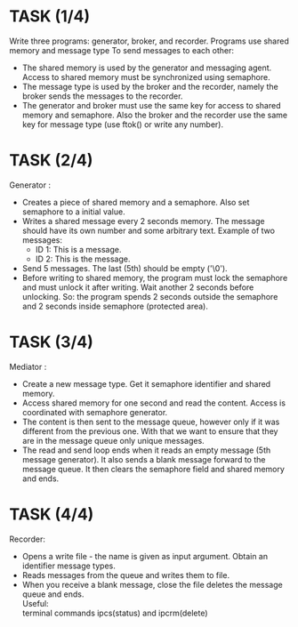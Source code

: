 # TASK (1/4)
Write three programs: generator, broker, and
recorder.
Programs use shared memory and message type
To send messages to each other: 
- The shared memory is used by the generator and
messaging agent. Access to shared
memory must be synchronized using
semaphore.
- The message type is used by the broker and
the recorder, namely the broker sends the messages
to the recorder.
- The generator and broker must use the same key for
access to shared memory and semaphore. Also
the broker and the recorder use the same key for
message type (use ftok() or write
any number).

# TASK (2/4)
Generator
:
- Creates a piece of shared memory and a semaphore. 
Also set semaphore to a initial value.
- Writes a shared message every 2 seconds
memory. The message should have its own number and
some arbitrary text. Example of two messages: 
  - ID 1: This is a message. 
  - ID 2: This is the message.
- Send 5 messages. The last (5th) should be empty ('\0').
- Before writing to shared memory, the program must
lock the semaphore and must unlock it after writing.
Wait another 2 seconds before unlocking. So:
the program spends 2 seconds outside the semaphore and 2
seconds inside semaphore (protected area).

# TASK (3/4)
Mediator
:
- Create a new message type. Get it
semaphore identifier and shared memory.
- Access shared memory for one second
and read the content. Access is coordinated with
semaphore generator.
- The content is then sent to the message queue, however
only if it was different from the previous one. With that
we want to ensure that they are in the message queue only
unique messages.
- The read and send loop ends when it
reads an empty message (5th message
generator). It also sends a blank message
forward to the message queue. It then clears the semaphore
field and shared memory and ends.

# TASK (4/4)
Recorder:
- Opens a write file - the name is given as
input argument. Obtain an identifier
message types.
- Reads messages from the queue and writes them to
file.
- When you receive a blank message, close the file
deletes the message queue and ends.  
Useful:  
terminal commands ipcs(status) and ipcrm(delete)
